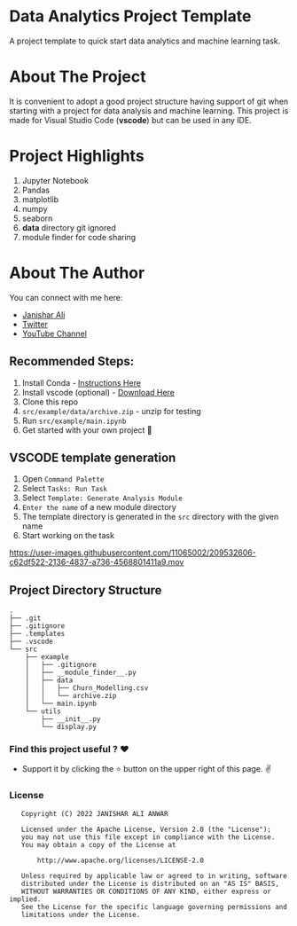 # Data Analytics Project Template
A project template to quick start data analytics and machine learning task.

# About The Project
It is convenient to adopt a good project structure having support of git when starting with a project for data analysis and machine learning. This project is made for Visual Studio Code (**vscode**) but can be used in any IDE.

# Project Highlights
1. Jupyter Notebook
2. Pandas
3. matplotlib
4. numpy
5. seaborn
6. **data** directory git ignored
7. module finder for code sharing

# About The Author
You can connect with me here:
* [Janishar Ali](https://janisharali.com)
* [Twitter](https://twitter.com/janisharali)
* [YouTube Channel](https://www.youtube.com/@unusualcode)

## Recommended Steps:

1. Install Conda - [Instructions Here](https://conda.io/projects/conda/en/latest/user-guide/install/index.html)
2. Install vscode (optional) - [Download Here](https://code.visualstudio.com/download)
3. Clone this repo
4. `src/example/data/archive.zip` - unzip for testing
5. Run `src/example/main.ipynb`
6. Get started with your own project 🥳

## VSCODE template generation
1. Open `Command Palette`
2. Select `Tasks: Run Task`
3. Select `Template: Generate Analysis Module`
4. `Enter the name` of a new module directory
5. The template directory is generated in the `src` directory with the given name
6. Start working on the task


https://user-images.githubusercontent.com/11065002/209532606-c62df522-2136-4837-a736-4568801411a9.mov

## Project Directory Structure
```
.
├── .git
├── .gitignore
├── .templates
├── .vscode
└── src
    ├── example
    │   ├── .gitignore
    │   ├── __module_finder__.py
    │   ├── data
    │   │   ├── Churn_Modelling.csv
    │   │   └── archive.zip
    │   └── main.ipynb
    └── utils
        ├── __init__.py
        └── display.py
```
 
### Find this project useful ? :heart:
* Support it by clicking the :star: button on the upper right of this page. :v:

### License
```
   Copyright (C) 2022 JANISHAR ALI ANWAR

   Licensed under the Apache License, Version 2.0 (the "License");
   you may not use this file except in compliance with the License.
   You may obtain a copy of the License at

       http://www.apache.org/licenses/LICENSE-2.0

   Unless required by applicable law or agreed to in writing, software
   distributed under the License is distributed on an "AS IS" BASIS,
   WITHOUT WARRANTIES OR CONDITIONS OF ANY KIND, either express or implied.
   See the License for the specific language governing permissions and
   limitations under the License.
```


